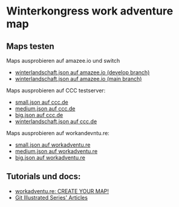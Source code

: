 # Winterkongress work adventure map

## Maps testen

Maps ausprobieren auf amazee.io und switch
- [winterlandschaft.json auf amazee.io (develop branch)](https://front.develop.workadventure-digiges.ch4.amazee.io/_/global/digitalegesellschaft.github.io/workadventure-map-winterkongress/winterlandschaft.json)
- [winterlandschaft.json auf amazee.io (main branch)](https://front.main.workadventure-digiges.ch4.amazee.io/_/global/digitalegesellschaft.github.io/workadventure-map-winterkongress/winterlandschaft.json)

Maps ausprobieren auf CCC testserver:

- [small.json auf ccc.de](https://test.visit.at.wa-test.rc3.cccv.de/_/global/digitalegesellschaft.github.io/workadventure-map-winterkongress/small.json)
- [medium.json auf ccc.de](https://test.visit.at.wa-test.rc3.cccv.de/_/global/digitalegesellschaft.github.io/workadventure-map-winterkongress/medium.json)
- [big.json auf ccc.de](https://test.visit.at.wa-test.rc3.cccv.de/_/global/digitalegesellschaft.github.io/workadventure-map-winterkongress/big.json)
- [winterlandschaft.json auf ccc.de](https://test.visit.at.wa-test.rc3.cccv.de/_/global/digitalegesellschaft.github.io/workadventure-map-winterkongress/winterlandschaft.json)

Maps ausprobieren auf workandevntu.re:

- [small.json auf workadventu.re](https://play.workadventu.re/_/global/digitalegesellschaft.github.io/workadventure-map-winterkongress/small.json)
- [medium.json auf workadventu.re](https://play.workadventu.re/_/global/digitalegesellschaft.github.io/workadventure-map-winterkongress/medium.json)
- [big.json auf workadventu.re](https://play.workadventu.re/_/global/digitalegesellschaft.github.io/workadventure-map-winterkongress/big.json)

## Tutorials und docs:

- [workadventu.re: CREATE YOUR MAP!](https://workadventu.re/create-map.html)
- [Git Illustrated Series' Articles](https://dev.to/erikaheidi/series/4483)
